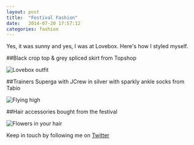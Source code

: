 ```yaml
---
layout: post
title:  "Festival Fashion"
date:   2014-07-20 17:57:12
categories: fashion
---
```


Yes, it was sunny and yes, I was at Lovebox.
Here's how I styled myself.

##Black crop top & grey spliced skirt from Topshop

![Lovebox outfit](https://raw.githubusercontent.com/raphaelleheaf/nevercinderella/gh-pages/_assets/lovebox_outfit.jpg)

##Trainers Superga with JCrew in silver with sparkly ankle socks from Tabio

![Flying high](https://raw.githubusercontent.com/raphaelleheaf/nevercinderella/gh-pages/_assets/shoes.jpg)

##Hair accessories bought from the festival

![Flowers in your hair](https://raw.githubusercontent.com/raphaelleheaf/nevercinderella/gh-pages/_assets/flowers_in_your_hair.jpg)




Keep in touch by following me on [Twitter](https://twitter.com/cinderellanever) 


